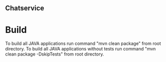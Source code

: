 ## Chatservice 

# Build
To build all JAVA applications run command "mvn clean package" from root directory.
To build all JAVA applications without tests run command "mvn clean package -DskipTests" from root directory.